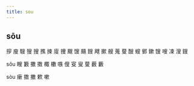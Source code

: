 ```yaml
---
title: sou
---
```


## sōu
摉
廋
騪
獀
搜
撨
捒
廀
捜
颼
馊
颾
餿
飕
摗
艘
蒐
蓃
醙
螋
鄋
鏉
锼
嗖
凁
溲
鎪










sǒu
瞍
籔
擻
擞
棷
櫢
嗾
傁
叜
叟
蓃
薮
藪








sòu
瘶
擞
擻
欶
嗽
